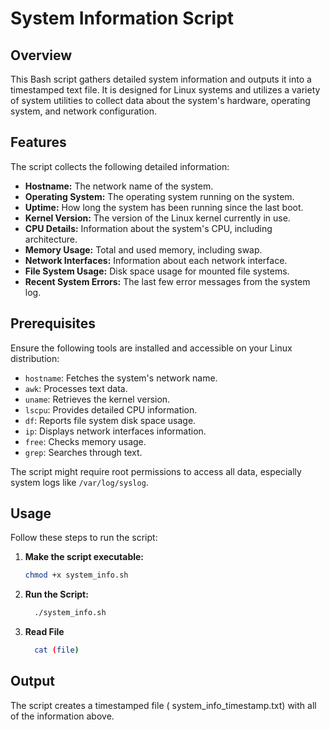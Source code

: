 # System Information Script

## Overview
This Bash script gathers detailed system information and outputs it into a timestamped text file. It is designed for Linux systems and utilizes a variety of system utilities to collect data about the system's hardware, operating system, and network configuration.

## Features
The script collects the following detailed information:
- **Hostname:** The network name of the system.
- **Operating System:** The operating system running on the system.
- **Uptime:** How long the system has been running since the last boot.
- **Kernel Version:** The version of the Linux kernel currently in use.
- **CPU Details:** Information about the system's CPU, including architecture.
- **Memory Usage:** Total and used memory, including swap.
- **Network Interfaces:** Information about each network interface.
- **File System Usage:** Disk space usage for mounted file systems.
- **Recent System Errors:** The last few error messages from the system log.


## Prerequisites
Ensure the following tools are installed and accessible on your Linux distribution:
- `hostname`: Fetches the system's network name.
- `awk`: Processes text data.
- `uname`: Retrieves the kernel version.
- `lscpu`: Provides detailed CPU information.
- `df`: Reports file system disk space usage.
- `ip`: Displays network interfaces information.
- `free`: Checks memory usage.
- `grep`: Searches through text.

The script might require root permissions to access all data, especially system logs like `/var/log/syslog`.

## Usage
Follow these steps to run the script:

1. **Make the script executable:**
   ```bash
   chmod +x system_info.sh
2. **Run the Script:**
   ```bash
     ./system_info.sh
3. **Read File**
   ```bash
     cat (file)
## Output
The script creates a timestamped file (
system_info_timestamp.txt) with all of the information above.
